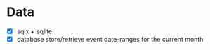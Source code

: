 



# Data

- [x] sqlx + sqlite
- [x] database store/retrieve event date-ranges for the current month